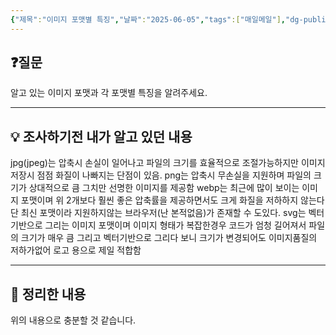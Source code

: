 ```yaml
---
{"제목":"이미지 포맷별 특징","날짜":"2025-06-05","tags":["매일메일"],"dg-publish":true,"permalink":"/매일메일/25년6월/이미지 포맷별 특징/","dgPassFrontmatter":true,"created":"2025-06-06T03:24:04.684+09:00","updated":"2025-06-06T03:30:04.071+09:00"}
---
```


## ❓질문

알고 있는 이미지 포맷과 각 포맷별 특징을 알려주세요.

---
## 💡 조사하기전 내가 알고 있던 내용

jpg(jpeg)는 압축시 손실이 일어나고 파일의 크기를 효율적으로 조절가능하지만 이미지 저장시 점점 화질이 나빠지는 단점이 있음.
png는 압축시 무손실을 지원하며 파일의 크기가 상대적으로 큼 그치만 선명한 이미지를 제공함
webp는 최근에 많이 보이는 이미지 포맷이며 위 2개보다 훨씬 좋은 압축률을 제공하면서도 크게 화질을 저하하지 않는다 단 최신 포맷이라 지원하지않는 브라우저(난 본적없음)가 존재할 수 도있다.
svg는 벡터기반으로 그리는 이미지 포맷이며 이미지 형태가 복잡한경우 코드가 엄청 길어져서 파일의 크기가 매우 큼 그리고 벡터기반으로 그리다 보니 크기가 변경되어도 이미지품질의 저하가없어 로고 용으로 제일 적합함

---
## 🏫 정리한 내용

위의 내용으로 충분할 것 같습니다.